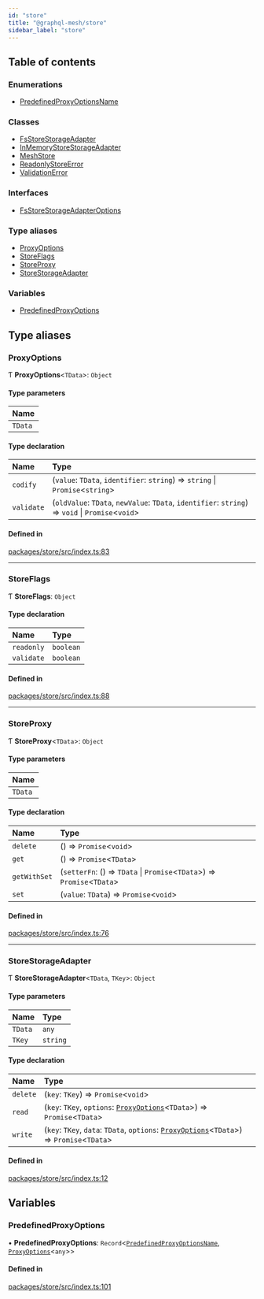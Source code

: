 ```yaml
---
id: "store"
title: "@graphql-mesh/store"
sidebar_label: "store"
---
```


## Table of contents

### Enumerations

- [PredefinedProxyOptionsName](/docs/api/enums/store_src.PredefinedProxyOptionsName)

### Classes

- [FsStoreStorageAdapter](/docs/api/classes/store_src.FsStoreStorageAdapter)
- [InMemoryStoreStorageAdapter](/docs/api/classes/store_src.InMemoryStoreStorageAdapter)
- [MeshStore](/docs/api/classes/store_src.MeshStore)
- [ReadonlyStoreError](/docs/api/classes/store_src.ReadonlyStoreError)
- [ValidationError](/docs/api/classes/store_src.ValidationError)

### Interfaces

- [FsStoreStorageAdapterOptions](/docs/api/interfaces/store_src.FsStoreStorageAdapterOptions)

### Type aliases

- [ProxyOptions](store_src#proxyoptions)
- [StoreFlags](store_src#storeflags)
- [StoreProxy](store_src#storeproxy)
- [StoreStorageAdapter](store_src#storestorageadapter)

### Variables

- [PredefinedProxyOptions](store_src#predefinedproxyoptions)

## Type aliases

### ProxyOptions

Ƭ **ProxyOptions**<`TData`\>: `Object`

#### Type parameters

| Name |
| :------ |
| `TData` |

#### Type declaration

| Name | Type |
| :------ | :------ |
| `codify` | (`value`: `TData`, `identifier`: `string`) => `string` \| `Promise`<`string`\> |
| `validate` | (`oldValue`: `TData`, `newValue`: `TData`, `identifier`: `string`) => `void` \| `Promise`<`void`\> |

#### Defined in

[packages/store/src/index.ts:83](https://github.com/Urigo/graphql-mesh/blob/master/packages/store/src/index.ts#L83)

___

### StoreFlags

Ƭ **StoreFlags**: `Object`

#### Type declaration

| Name | Type |
| :------ | :------ |
| `readonly` | `boolean` |
| `validate` | `boolean` |

#### Defined in

[packages/store/src/index.ts:88](https://github.com/Urigo/graphql-mesh/blob/master/packages/store/src/index.ts#L88)

___

### StoreProxy

Ƭ **StoreProxy**<`TData`\>: `Object`

#### Type parameters

| Name |
| :------ |
| `TData` |

#### Type declaration

| Name | Type |
| :------ | :------ |
| `delete` | () => `Promise`<`void`\> |
| `get` | () => `Promise`<`TData`\> |
| `getWithSet` | (`setterFn`: () => `TData` \| `Promise`<`TData`\>) => `Promise`<`TData`\> |
| `set` | (`value`: `TData`) => `Promise`<`void`\> |

#### Defined in

[packages/store/src/index.ts:76](https://github.com/Urigo/graphql-mesh/blob/master/packages/store/src/index.ts#L76)

___

### StoreStorageAdapter

Ƭ **StoreStorageAdapter**<`TData`, `TKey`\>: `Object`

#### Type parameters

| Name | Type |
| :------ | :------ |
| `TData` | `any` |
| `TKey` | `string` |

#### Type declaration

| Name | Type |
| :------ | :------ |
| `delete` | (`key`: `TKey`) => `Promise`<`void`\> |
| `read` | (`key`: `TKey`, `options`: [`ProxyOptions`](store_src#proxyoptions)<`TData`\>) => `Promise`<`TData`\> |
| `write` | (`key`: `TKey`, `data`: `TData`, `options`: [`ProxyOptions`](store_src#proxyoptions)<`TData`\>) => `Promise`<`TData`\> |

#### Defined in

[packages/store/src/index.ts:12](https://github.com/Urigo/graphql-mesh/blob/master/packages/store/src/index.ts#L12)

## Variables

### PredefinedProxyOptions

• **PredefinedProxyOptions**: `Record`<[`PredefinedProxyOptionsName`](/docs/api/enums/store_src.PredefinedProxyOptionsName), [`ProxyOptions`](store_src#proxyoptions)<`any`\>\>

#### Defined in

[packages/store/src/index.ts:101](https://github.com/Urigo/graphql-mesh/blob/master/packages/store/src/index.ts#L101)
